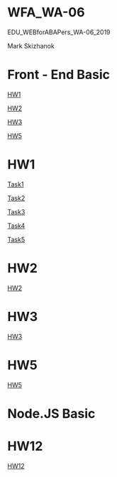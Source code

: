 # WFA_WA-06
EDU_WEBforABAPers_WA-06_2019

Mark Skizhanok

# Front - End Basic

[HW1](#hw1)

[HW2](#hw2)

[HW3](#hw3)

[HW5](#hw5)

# <a name="hw1">HW1</a>
[Task1](https://markskizhanok.github.io/WFA_WA-06/Front%20-%20End%20Basic/HW1/Task1/index.html)

[Task2](https://markskizhanok.github.io/WFA_WA-06/Front%20-%20End%20Basic/HW1/Task2/index.html)

[Task3](https://markskizhanok.github.io/WFA_WA-06/Front%20-%20End%20Basic/HW1/Task3/index.html)

[Task4](https://markskizhanok.github.io/WFA_WA-06/Front%20-%20End%20Basic/HW1/Task4/index.html)

[Task5](https://markskizhanok.github.io/WFA_WA-06/Front%20-%20End%20Basic/HW1/Task5/index.html)

# <a name="hw2">HW2</a>
[HW2](https://markskizhanok.github.io/WFA_WA-06/Front%20-%20End%20Basic/HW2/index.html)

# <a name="hw3">HW3</a>
[HW3](https://markskizhanok.github.io/WFA_WA-06/Front%20-%20End%20Basic/HW3/index.html)

# <a name="hw5">HW5</a>
[HW5](https://markskizhanok.github.io/WFA_WA-06/Front%20-%20End%20Basic/HW5/index.html)

# Node.JS Basic

# <a>HW12</a>
[HW12](https://markskizhanok.github.io/WFA_WA-06/Node.JS%20Basic/HW12/webapp/index.html)

